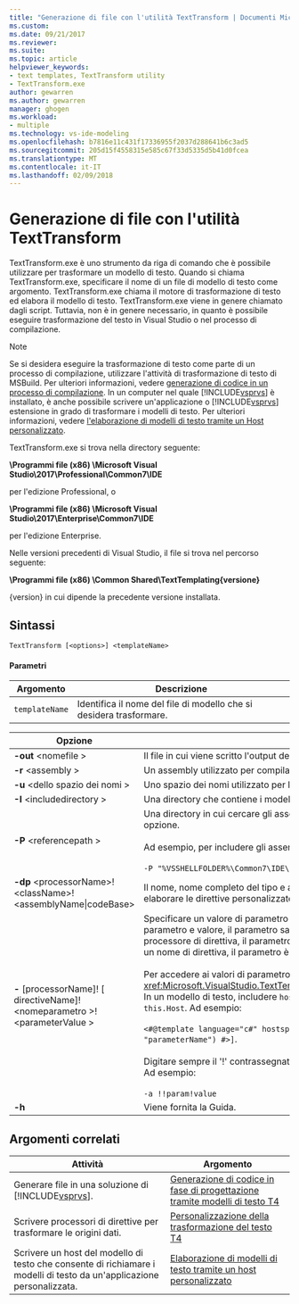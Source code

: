 ```yaml
---
title: "Generazione di file con l'utilità TextTransform | Documenti Microsoft"
ms.custom: 
ms.date: 09/21/2017
ms.reviewer: 
ms.suite: 
ms.topic: article
helpviewer_keywords:
- text templates, TextTransform utility
- TextTransform.exe
author: gewarren
ms.author: gewarren
manager: ghogen
ms.workload:
- multiple
ms.technology: vs-ide-modeling
ms.openlocfilehash: b7816e11c431f17336955f2037d288641b6c3ad5
ms.sourcegitcommit: 205d15f4558315e585c67f33d5335d5b41d0fcea
ms.translationtype: MT
ms.contentlocale: it-IT
ms.lasthandoff: 02/09/2018
---
```

# <a name="generating-files-with-the-texttransform-utility"></a>Generazione di file con l'utilità TextTransform
TextTransform.exe è uno strumento da riga di comando che è possibile utilizzare per trasformare un modello di testo. Quando si chiama TextTransform.exe, specificare il nome di un file di modello di testo come argomento. TextTransform.exe chiama il motore di trasformazione di testo ed elabora il modello di testo. TextTransform.exe viene in genere chiamato dagli script. Tuttavia, non è in genere necessario, in quanto è possibile eseguire trasformazione del testo in Visual Studio o nel processo di compilazione.  
  
> [!NOTE]
>  Se si desidera eseguire la trasformazione di testo come parte di un processo di compilazione, utilizzare l'attività di trasformazione di testo di MSBuild. Per ulteriori informazioni, vedere [generazione di codice in un processo di compilazione](../modeling/code-generation-in-a-build-process.md). In un computer nel quale [!INCLUDE[vsprvs](../code-quality/includes/vsprvs_md.md)] è installato, è anche possibile scrivere un'applicazione o [!INCLUDE[vsprvs](../code-quality/includes/vsprvs_md.md)] estensione in grado di trasformare i modelli di testo. Per ulteriori informazioni, vedere [l'elaborazione di modelli di testo tramite un Host personalizzato](../modeling/processing-text-templates-by-using-a-custom-host.md).  
  
 TextTransform.exe si trova nella directory seguente:  
  
 **\Programmi file (x86) \Microsoft Visual Studio\2017\Professional\Common7\IDE**  

per l'edizione Professional, o

 **\Programmi file (x86) \Microsoft Visual Studio\2017\Enterprise\Common7\IDE**
 
 per l'edizione Enterprise.

Nelle versioni precedenti di Visual Studio, il file si trova nel percorso seguente:

**\Programmi file (x86) \Common Shared\TextTemplating\{versione}**

{version} in cui dipende la precedente versione installata.

## <a name="syntax"></a>Sintassi  
  
```  
TextTransform [<options>] <templateName>  
```  
  
#### <a name="parameters"></a>Parametri  
  
|**Argomento**|**Descrizione**|  
|------------------|---------------------|  
|`templateName`|Identifica il nome del file di modello che si desidera trasformare.|  
  
|**Opzione**|**Descrizione**|  
|----------------|---------------------|  
|**-out** \<nomefile >|Il file in cui viene scritto l'output della trasformazione.|  
|**-r** \<assembly >|Un assembly utilizzato per compilare ed eseguire il modello di testo.|  
|**-u** \<dello spazio dei nomi >|Uno spazio dei nomi utilizzato per la compilazione del modello.|  
|**-I** \<includedirectory >|Una directory che contiene i modelli di testo inclusi nel modello di testo specificato.|  
|**-P** \<referencepath >|Una directory in cui cercare gli assembly all'interno del modello di testo o per l'utilizzo di **- r** opzione.<br /><br /> Ad esempio, per includere gli assembly utilizzati per l'API di Visual Studio, usare<br /><br /> `-P "%VSSHELLFOLDER%\Common7\IDE\PublicAssemblies"`|  
|**-dp** \<processorName>!\<className>!\<assemblyName&#124;codeBase>|Il nome, nome completo del tipo e assembly di un processore di direttiva può essere utilizzato per elaborare le direttive personalizzate all'interno del modello di testo.|  
|**-** [processorName]! [ directiveName]! \<nomeparametro >! \<parameterValue >|Specificare un valore di parametro per un processore di direttiva. Se si specifica solo il nome del parametro e valore, il parametro sarà disponibile a tutti i processori di direttiva. Se si specifica un processore di direttiva, il parametro è disponibile solo per il processore specificato. Se si specifica un nome di direttiva, il parametro è disponibile solo quando viene elaborata la direttiva specificata.<br /><br /> Per accedere ai valori di parametro da un processore di direttiva o di un modello di testo, utilizzare <xref:Microsoft.VisualStudio.TextTemplating.ITextTemplatingEngineHost.ResolveParameterValue%2A>. In un modello di testo, includere `hostspecific` nella direttiva del modello e richiamare il messaggio su `this.Host`. Ad esempio:<br /><br /> `<#@template language="c#" hostspecific="true"#> [<#= this.Host.ResolveParameterValue("", "", "parameterName") #>]`.<br /><br /> Digitare sempre il '!' contrassegnato, anche se si omette il processore facoltativo e i nomi di direttiva. Ad esempio:<br /><br /> `-a !!param!value`|  
|**-h**|Viene fornita la Guida.|  
  
## <a name="related-topics"></a>Argomenti correlati  
  
|Attività|Argomento|  
|----------|-----------|  
|Generare file in una soluzione di [!INCLUDE[vsprvs](../code-quality/includes/vsprvs_md.md)].|[Generazione di codice in fase di progettazione tramite modelli di testo T4](../modeling/design-time-code-generation-by-using-t4-text-templates.md)|  
|Scrivere processori di direttive per trasformare le origini dati.|[Personalizzazione della trasformazione del testo T4](../modeling/customizing-t4-text-transformation.md)|  
|Scrivere un host del modello di testo che consente di richiamare i modelli di testo da un'applicazione personalizzata.|[Elaborazione di modelli di testo tramite un host personalizzato](../modeling/processing-text-templates-by-using-a-custom-host.md)|
